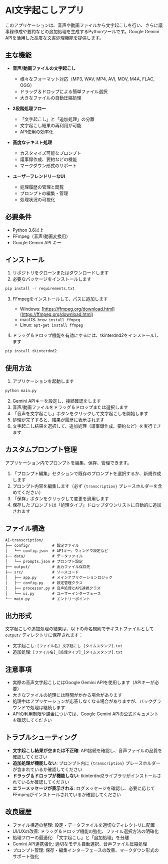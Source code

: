 # AI文字起こしアプリ

このアプリケーションは、音声や動画ファイルから文字起こしを行い、さらに議事録作成や要約などの追加処理を生成するPythonツールです。Google Gemini APIを活用した高度な文書処理機能を提供します。

## 主な機能

- **音声/動画ファイルの文字起こし**
  - 様々なフォーマット対応（MP3, WAV, MP4, AVI, MOV, M4A, FLAC, OGG）
  - ドラッグ＆ドロップによる簡単ファイル選択
  - 大きなファイルの自動圧縮処理

- **2段階処理フロー**
  - 「文字起こし」と「追加処理」の分離
  - 文字起こし結果の再利用が可能
  - API使用の効率化

- **高度なテキスト処理**
  - カスタマイズ可能なプロンプト
  - 議事録作成、要約などの機能
  - マークダウン形式のサポート

- **ユーザーフレンドリーなUI**
  - 処理履歴の管理と閲覧
  - プロンプトの編集・管理
  - 処理状況の可視化

## 必要条件

- Python 3.6以上
- FFmpeg（音声/動画変換用）
- Google Gemini API キー

## インストール

1. リポジトリをクローンまたはダウンロードします
2. 必要なパッケージをインストールします

```bash
pip install -r requirements.txt
```

3. FFmpegをインストールして、パスに追加します
   - Windows: [https://ffmpeg.org/download.html](https://ffmpeg.org/download.html)
   - macOS: `brew install ffmpeg`
   - Linux: `apt-get install ffmpeg`

4. ドラッグ＆ドロップ機能を有効にするには、tkinterdnd2をインストールします
```bash
pip install tkinterdnd2
```

## 使用方法

1. アプリケーションを起動します

```bash
python main.py
```

2. Gemini APIキーを設定し、接続確認をします
3. 音声/動画ファイルをドラッグ＆ドロップまたは選択します
4. 「音声を文字起こし」ボタンをクリックして文字起こしを開始します
5. 処理が完了すると、結果が履歴に表示されます
6. 文字起こし結果を選択して、追加処理（議事録作成、要約など）を実行できます

## カスタムプロンプト管理

アプリケーション内でプロンプトを編集、保存、管理できます。

1. 「プロンプト編集」セクションで既存のプロンプトを選択するか、新規作成します
2. プロンプト内容を編集します（必ず `{transcription}` プレースホルダーを含めてください）
3. 「保存」ボタンをクリックして変更を適用します
4. 保存したプロンプトは「処理タイプ」ドロップダウンリストに自動的に追加されます

## ファイル構造

```
AI-transcription/
├── config/          # 設定ファイル
│   └── config.json  # APIキー、ウィンドウ設定など
├── data/            # データファイル
│   └── prompts.json # プロンプト設定
├── output/          # 出力ファイル保存先
├── src/             # ソースコード
│   ├── app.py       # メインアプリケーションロジック
│   ├── config.py    # 設定管理クラス
│   ├── processor.py # 音声処理とAPI連携クラス
│   └── ui.py        # ユーザーインターフェース
└── main.py          # エントリーポイント
```

## 出力形式

文字起こしや追加処理の結果は、以下の命名規則でテキストファイルとして `output/` ディレクトリに保存されます：
- 文字起こし: `[ファイル名]_文字起こし_[タイムスタンプ].txt`
- 追加処理: `[ファイル名]_[処理タイプ]_[タイムスタンプ].txt`

## 注意事項

- 実際の音声文字起こしにはGoogle Gemini APIを使用します（APIキーが必要）
- 大きなファイルの処理には時間がかかる場合があります
- 処理中はアプリケーションが応答しなくなる場合がありますが、バックグラウンドで処理は継続します
- APIの利用制限や課金については、Google Gemini APIの公式ドキュメントを確認してください

## トラブルシューティング

- **文字起こし結果が空または不正確**: API接続を確認し、音声ファイルの品質を確認してください
- **追加処理が機能しない**: プロンプト内に `{transcription}` プレースホルダーが含まれているか確認してください
- **ドラッグ＆ドロップが機能しない**: tkinterdnd2ライブラリがインストールされているか確認してください
- **エラーメッセージが表示される**: ログメッセージを確認し、必要に応じてFFmpegがインストールされているか確認してください

## 改良履歴

- ファイル構造の整理: 設定・データファイルを適切なディレクトリに配置
- UI/UXの改善: ドラッグ＆ドロップ機能の強化、ファイル選択方法の明確化
- 処理フローの最適化: 「文字起こし」と「追加処理」を分離
- Gemini API連携強化: 適切なモデル自動選択、音声ファイル圧縮処理
- プロンプト管理: 保存・編集インターフェースの改善、マークダウン形式のサポート強化
